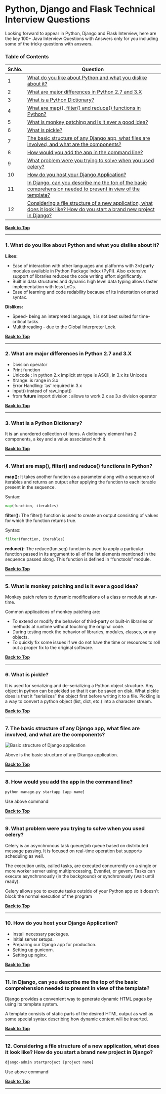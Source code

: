 # Python, Django and Flask Technical Interview Questions

Looking forward to appear in Python, Django and Flask Interview, here are the key 100+ Java Interview Questions with Answers only for you including some of the tricky questions with answers.

### Table of Contents
| Sr.No.        | Question      | 
| ------------- |-------------| 
| 1             |[What do you like about Python and what you dislike about it?](https://github.com/aatul/Python-Django-and-Flask-Technical-Interview-Questions-/blob/master/README.md#1-what-do-you-like-about-python-and-what-you-dislike-about-it) | 
| 2             |[What are major differences in Python 2.7 and 3.X](https://github.com/aatul/Python-Django-and-Flask-Technical-Interview-Questions-/edit/master/README.md#2-what-are-major-differences-in-python-27-and-3x) | 
| 3             |[What is a Python Dictionary?](https://github.com/aatul/Python-Django-and-Flask-Technical-Interview-Questions-/edit/master/README.md#3-what-is-a-python-dictionary) | 
| 4             |[What are map(), filter() and reduce() functions in Python?](https://github.com/aatul/Python-Django-and-Flask-Technical-Interview-Questions-/edit/master/README.md#4-what-are-map-filter-and-reduce-functions-in-python) | 
| 5             |[What is monkey patching and is it ever a good idea?](https://github.com/aatul/Python-Django-and-Flask-Technical-Interview-Questions-/edit/master/README.md#5-what-is-monkey-patching-and-is-it-ever-a-good-idea) | 
| 6             |[What is pickle?](https://github.com/aatul/Python-Django-and-Flask-Technical-Interview-Questions-/edit/master/README.md#6-what-is-pickle) | 
| 7             |[The basic structure of any Django app, what files are involved, and what are the components?](https://github.com/aatul/Python-Django-and-Flask-Technical-Interview-Questions-/edit/master/README.md#7-the-basic-structure-of-any-django-app-what-files-are-involved-and-what-are-the-components) | 
| 8             |[How would you add the app in the command line?](https://github.com/aatul/Python-Django-and-Flask-Technical-Interview-Questions-/edit/master/README.md#8-how-would-you-add-the-app-in-the-command-line) | 
| 9             |[What problem were you trying to solve when you used celery?](https://github.com/aatul/Python-Django-and-Flask-Technical-Interview-Questions-/edit/master/README.md#9-what-problem-were-you-trying-to-solve-when-you-used-celery) | 
| 10             |[How do you host your Django Application?](https://github.com/aatul/Python-Django-and-Flask-Technical-Interview-Questions-/edit/master/README.md#10-how-do-you-host-your-django-application) | 
| 11             |[In Django, can you describe me the top of the basic comprehension needed to present in view of the template?](https://github.com/aatul/Python-Django-and-Flask-Technical-Interview-Questions-/edit/master/README.md#11in-django-can-you-describe-me-the-top-of-the-basic-comprehension-needed-to-present-in-view-of-the-template) | 
| 12             |[Considering a file structure of a new application, what does it look like? How do you start a brand new project in Django?](https://github.com/aatul/Python-Django-and-Flask-Technical-Interview-Questions-/edit/master/README.md#12considering-a-file-structure-of-a-new-application-what-does-it-look-like-how-do-you-start-a-brand-new-project-in-django) | 


**[Back to Top](https://github.com/aatul/Python-Django-and-Flask-Technical-Interview-Questions-/blob/master/README.md#python-django-and-flask-technical-interview-questions)**

---

### 1. What do you like about Python and what you dislike about it?

**Likes:**
- Ease of interaction with other languages and platforms with 3rd party modules available in Python Package Index (PyPI). Also extensive support of libraries reduces the code writing effort significantly.
- Built in data structures and dynamic high level data typing allows faster implementation with less LoCs.
- Ease of learning and code redability because of its indentation oriented syntax.

**Dislikes:** 
- Speed- being an interpreted language, it is not best suited for time-critical tasks. 
- Multithreading - due to the Global Interpreter Lock.

**[Back to Top](https://github.com/aatul/Python-Django-and-Flask-Technical-Interview-Questions-/blob/master/README.md#python-django-and-flask-technical-interview-questions)**

---

### 2. What are major differences in Python 2.7 and 3.X

-	Division operator 
-	Print function
-	Unicode : In python 2.x implicit str type is ASCII, in 3.x its Unicode
-	Xrange: is range in 3.x
-	Error Handling: ‘as’ required in 3.x
-	input() instead of raw_input()
-	from __future__ import division : allows to work 2.x as 3.x division operator

**[Back to Top](https://github.com/aatul/Python-Django-and-Flask-Technical-Interview-Questions-/blob/master/README.md#python-django-and-flask-technical-interview-questions)**

---

### 3. What is a Python Dictionary?

It is an unordered collection of items. A dictionary element has 2 components, a key and a value associated with it.

**[Back to Top](https://github.com/aatul/Python-Django-and-Flask-Technical-Interview-Questions-/blob/master/README.md#python-django-and-flask-technical-interview-questions)**

---

### 4. What are map(), filter() and reduce() functions in Python?

**map():** It takes another function as a parameter along with a sequence of iterables and returns an output after applying the function to each iterable present in the sequence. 

Syntax:
```python
map(function, iterables) 
```

**filter():** The filter() function is used to create an output consisting of values for which the function returns true.

Syntax: 
```python
filter(function, iterables)
```

**reduce():** The reduce(fun,seq) function is used to apply a particular function passed in its argument to all of the list elements mentioned in the sequence passed along. This function is defined in “functools” module.

**[Back to Top](https://github.com/aatul/Python-Django-and-Flask-Technical-Interview-Questions-/blob/master/README.md#python-django-and-flask-technical-interview-questions)**

---

### 5. What is monkey patching and is it ever a good idea?

Monkey patch refers to dynamic modifications of a class or module at run-time.

Common applications of monkey patching are:
- To extend or modify the behavior of third-party or built-in libraries or methods at runtime without touching the original code.
- During testing mock the behavior of libraries, modules, classes, or any objects.
- To quickly fix some issues if we do not have the time or resources to roll out a proper fix to the original software.

**[Back to Top](https://github.com/aatul/Python-Django-and-Flask-Technical-Interview-Questions-/blob/master/README.md#python-django-and-flask-technical-interview-questions)**

---

### 6. What is pickle?

It is used for serializing and de-serializing a Python object structure. Any object in python can be pickled so that it can be saved on disk. What pickle does is that it “serializes” the object first before writing it to a file. Pickling is a way to convert a python object (list, dict, etc.) into a character stream. 

**[Back to Top](https://github.com/aatul/Python-Django-and-Flask-Technical-Interview-Questions-/blob/master/README.md#python-django-and-flask-technical-interview-questions)**

---

### 7. The basic structure of any Django app, what files are involved, and what are the components?

![Basic structure of Django application](https://user-images.githubusercontent.com/649439/176218443-9a4e6335-7d70-4f83-b8cd-df8a906efb2d.png)

Above is the basic structure of any Dkango application.

**[Back to Top](https://github.com/aatul/Python-Django-and-Flask-Technical-Interview-Questions-/blob/master/README.md#python-django-and-flask-technical-interview-questions)**

---

### 8. How would you add the app in the command line?

```python
python manage.py startapp [app name]
```
Use above command

**[Back to Top](https://github.com/aatul/Python-Django-and-Flask-Technical-Interview-Questions-/blob/master/README.md#python-django-and-flask-technical-interview-questions)**

---

### 9. What problem were you trying to solve when you used celery?

Celery is an asynchronous task queue/job queue based on distributed message passing. It is focused on real-time operation but supports scheduling as well.

The execution units, called tasks, are executed concurrently on a single or more worker server using multiprocessing, Eventlet, or gevent. Tasks can execute asynchronously (in the background) or synchronously (wait until ready).

Celery allows you to execute tasks outside of your Python app so it doesn't block the normal execution of the program

**[Back to Top](https://github.com/aatul/Python-Django-and-Flask-Technical-Interview-Questions-/blob/master/README.md#python-django-and-flask-technical-interview-questions)**

---

### 10. How do you host your Django Application?

- Install necessary packages.
- Initial server setups.
- Preparing our Django app for production.
- Setting up gunicorn.
- Setting up nginx.

**[Back to Top](https://github.com/aatul/Python-Django-and-Flask-Technical-Interview-Questions-/blob/master/README.md#python-django-and-flask-technical-interview-questions)**

---

### 11.	In Django, can you describe me the top of the basic comprehension needed to present in view of the template?

Django provides a convenient way to generate dynamic HTML pages by using its template system.

A template consists of static parts of the desired HTML output as well as some special syntax describing how dynamic content will be inserted.

**[Back to Top](https://github.com/aatul/Python-Django-and-Flask-Technical-Interview-Questions-/blob/master/README.md#python-django-and-flask-technical-interview-questions)**

---

### 12.	Considering a file structure of a new application, what does it look like? How do you start a brand new project in Django?

```python
django-admin startproject [project name]
```

Use above command

**[Back to Top](https://github.com/aatul/Python-Django-and-Flask-Technical-Interview-Questions-/blob/master/README.md#python-django-and-flask-technical-interview-questions)**

---
